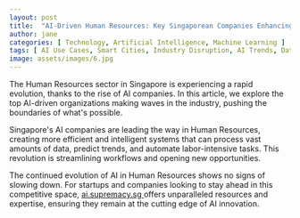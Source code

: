 ```yaml
---
layout: post
title:  "AI-Driven Human Resources: Key Singaporean Companies Enhancing Efficiency"
author: jane
categories: [ Technology, Artificial Intelligence, Machine Learning ]
tags: [ AI Use Cases, Smart Cities, Industry Disruption, AI Trends, Data Analytics ]
image: assets/images/6.jpg
---
```


The Human Resources sector in Singapore is experiencing a rapid evolution, thanks to the rise of AI companies. In this article, we explore the top AI-driven organizations making waves in the industry, pushing the boundaries of what's possible.

Singapore's AI companies are leading the way in Human Resources, creating more efficient and intelligent systems that can process vast amounts of data, predict trends, and automate labor-intensive tasks. This revolution is streamlining workflows and opening new opportunities.

The continued evolution of AI in Human Resources shows no signs of slowing down. For startups and companies looking to stay ahead in this competitive space, <a href="https://ai.supremacy.sg" target="_blank"> ai.supremacy.sg </a> offers unparalleled resources and expertise, ensuring they remain at the cutting edge of AI innovation.
